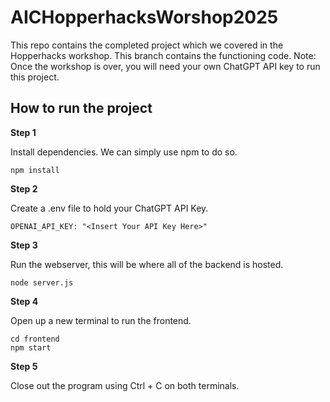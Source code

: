# AICHopperhacksWorshop2025

This repo contains the completed project which we covered in the Hopperhacks workshop. This branch contains the functioning code. Note: Once the workshop is over, you will need your own ChatGPT API key to run this project.

## How to run the project

**Step 1**

Install dependencies. We can simply use npm to do so.

```
npm install
```

**Step 2**

Create a .env file to hold your ChatGPT API Key.

```
OPENAI_API_KEY: "<Insert Your API Key Here>"
```

**Step 3**

Run the webserver, this will be where all of the backend is hosted.

```
node server.js
```

**Step 4**

Open up a new terminal to run the frontend.

```
cd frontend
npm start
```

**Step 5**

Close out the program using Ctrl + C on both terminals.